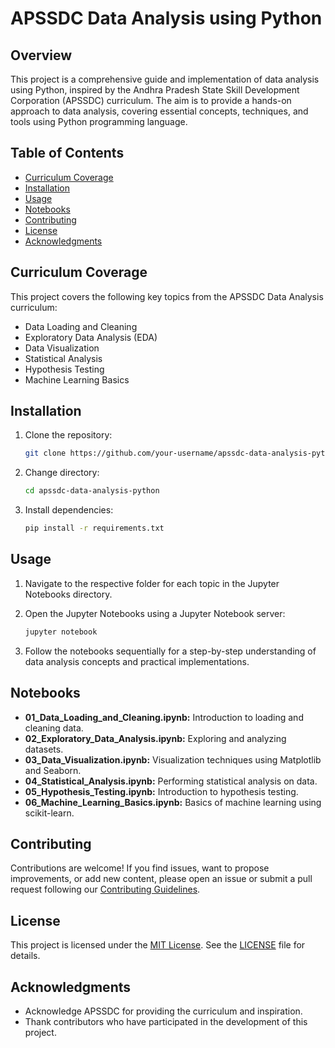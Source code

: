 # APSSDC Data Analysis using Python

## Overview

This project is a comprehensive guide and implementation of data analysis using Python, inspired by the Andhra Pradesh State Skill Development Corporation (APSSDC) curriculum. The aim is to provide a hands-on approach to data analysis, covering essential concepts, techniques, and tools using Python programming language.

## Table of Contents

- [Curriculum Coverage](#curriculum-coverage)
- [Installation](#installation)
- [Usage](#usage)
- [Notebooks](#notebooks)
- [Contributing](#contributing)
- [License](#license)
- [Acknowledgments](#acknowledgments)

## Curriculum Coverage

This project covers the following key topics from the APSSDC Data Analysis curriculum:

- Data Loading and Cleaning
- Exploratory Data Analysis (EDA)
- Data Visualization
- Statistical Analysis
- Hypothesis Testing
- Machine Learning Basics

## Installation

1. Clone the repository:

   ```bash
   git clone https://github.com/your-username/apssdc-data-analysis-python.git
   ```

2. Change directory:

   ```bash
   cd apssdc-data-analysis-python
   ```

3. Install dependencies:

   ```bash
   pip install -r requirements.txt
   ```

## Usage

1. Navigate to the respective folder for each topic in the Jupyter Notebooks directory.

2. Open the Jupyter Notebooks using a Jupyter Notebook server:

   ```bash
   jupyter notebook
   ```

3. Follow the notebooks sequentially for a step-by-step understanding of data analysis concepts and practical implementations.

## Notebooks

- **01_Data_Loading_and_Cleaning.ipynb:** Introduction to loading and cleaning data.
- **02_Exploratory_Data_Analysis.ipynb:** Exploring and analyzing datasets.
- **03_Data_Visualization.ipynb:** Visualization techniques using Matplotlib and Seaborn.
- **04_Statistical_Analysis.ipynb:** Performing statistical analysis on data.
- **05_Hypothesis_Testing.ipynb:** Introduction to hypothesis testing.
- **06_Machine_Learning_Basics.ipynb:** Basics of machine learning using scikit-learn.

## Contributing

Contributions are welcome! If you find issues, want to propose improvements, or add new content, please open an issue or submit a pull request following our [Contributing Guidelines](CONTRIBUTING.md).

## License

This project is licensed under the [MIT License](LICENSE). See the [LICENSE](LICENSE) file for details.

## Acknowledgments

- Acknowledge APSSDC for providing the curriculum and inspiration.
- Thank contributors who have participated in the development of this project.

